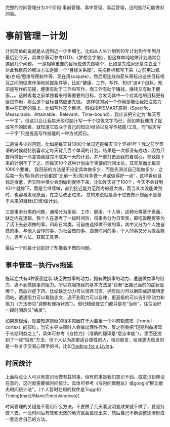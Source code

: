 完整的时间管理分为3个阶段:事前管理、事中管理、事后管理，目的是尽可能做对的事。

# 事前管理－计划
计划简单的说就是从远到近一步步细化，比如从人生计划到10年计划到今年到月最后到今天，具体步骤可参考GTD、《梦想金字塔》，但这样单纯地做计划通常会遇到几个问题。
一是相等重要的目标应该先做哪个，比如是先成家还是先立业？对此我目前的解决方法是画一个“目标关系图”，先把目标都写下来（之前用过纸笔/白板/思维导图软件等，现在用scapple），然后用连线和箭头等标出这些目标相互之间的促进作用和前提条件等，比如“健康、工作、写作、知识”这4个目标，知识是写作的前提，健康有助于工作和写作，而工作有助于赚钱，赚钱又有助于健康。。。这时再看之前单独看来相等重要的目标，会发现其中一个对其他的目标更有促进作用，那么这个目标自然应该先做。
这样做的另一个作用是能让我把注意力集中在正确的事上。比如写作这个目标，假如按照SMART原则（Specific、Measurable、Attainable、Relevant、Time-bound），我应该把它定为“每天写一千字”，但这只会让我每天绞尽脑汁写一千个垃圾文字而已，而如果我理清了促成写作的因素，就知道它取决于自己的知识/经验以及写作技能/工具，而“每天写一千字”只是提高写作技能的一种方式而已。

二是做多少的问题，比如是每天背1000个单词还是每天10个坚持1年？我之前学英语的时候就特别喜欢定每天背几百个单词的计划，结果是一次都没有成功，因为只要稍微出一点差错我就完不成某一天的计划，并严重打击到我的自信心，导致接下来的计划不了了之。而每天10个这种计划由于需要的时间太长，其实反而比每天1000个要难。
我目前的方法是不设定具体做多少，而是先测试自己能做多少，之后每一天/周/月的计划都是“比前一天/周/月多做一点或做得好一点”，这样看似目标定得低，但实际中很少会刚做到就停下来，比如昨天背了100个，今天不会背到101个就停下，而是会继续做，直到接近能力范围内的最大值，而当某次没能做到时，也容易发现原因，在之后改正过来。
总的来说就是基于过去做计划而不是基于未来的目标(幻想)做计划。

三是事务分类的问题，通常分为家庭、工作、健康、个人等，这种分类基于表面，缺乏内在逻辑，我个人在思考了一段时间后，将事务分为日常类，即吃饭睡觉等为了活下去必须做的事，和非日常类，可自由选择做不做的事，其中又分为个人独自做的事、与他人合作的事、为社会做的事、浪费时间的事，个人的事又分为提高能力、思考方法、获取工具等。

最后一个则是计划定好了却拖着不做的问题。

## 事中管理－执行vs拖延
拖延症共有4种表面症状:缺乏做益事的动力，拥有做损事的动力，遭遇做益事的阻力，遇不到做损事的阻力。所以克服拖延的基本方法是“诊断”出自己当前的症状是哪个，然后对症下药。比如缺乏动力可以培养习惯，拥有动力可以断网或屏蔽特定网站，遭遇阻力可以看励志文，遇不到阻力可以自律，更高级的可以去引导动力和阻力（方法参见“调整和保持状态”）。但归根结底它们都只是在“治标”，往往治好一段时间后又“病发”。

如果想根治，就要知道拖延的根本原因在于大脑里一个叫前额皮质（frontal cortex）的部位，当它主导决策时人会做出理性行为，反之则会把“短期利益凌驾于长期利益之上”，具体可参考《自控力》（准确的翻译是“意志本能”），里面还提到了一些“锻炼”方法，但个人认为那更适合感性的人，相对而言，给我更大启发的是一些关于交易心理学的书，比如[Trading for a Living](http://www.amazon.com/Trading-Living-Psychology-Tactics-Management/dp/0471592242)。

## 时间统计
上面两点让人可以有意识地做有益的事，但有的事是我们意识不到，或意识到却没在意的，这时就需要做时间统计。具体可参考《与时间做朋友》或google“柳比歇夫时间统计法”。（个人暂时在用的软件是Toggl和Timing(mac)/ManicTime(windows)）

时间管理的关键是不管用什么方法，不要做了几天看没明显效果就不做了，要坚持做下去，一段时间后有效和无效的地方就会显现出来，然后自己不断调整逐渐形成一套适合自己的方法。

